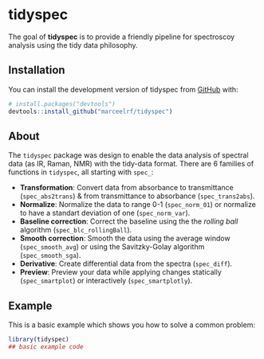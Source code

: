 
<!-- README.md is generated from README.Rmd. Please edit that file -->

# tidyspec

<!-- badges: start -->
<!-- badges: end -->

The goal of **tidyspec** is to provide a friendly pipeline for
spectroscoy analysis using the tidy data philosophy.

## Installation

You can install the development version of tidyspec from
[GitHub](https://github.com/) with:

``` r
# install.packages("devtools")
devtools::install_github("marceelrf/tidyspec")
```

## About

The `tidyspec` package was design to enable the data analysis of
spectral data (as IR, Raman, NMR) with the tidy-data format. There are 6
families of functions in `tidyspec`, all starting with `spec_`:

-   **Transformation**: Convert data from absorbance to transmittance
    (`spec_abs2trans`) & from transmittance to absorbance
    (`spec_trans2abs`).  
-   **Normalize**: Normalize the data to range 0-1 (`spec_norm_01`) or
    normalize to have a standart deviation of one (`spec_norm_var`).  
-   **Baseline correction**: Correct the baseline using the the *rolling
    ball* algorithm (`spec_blc_rollingBall`).  
-   **Smooth correction**: Smooth the data using the average window
    (`spec_smooth_avg`) or using the Savitzky-Golay algorithm
    (`spec_smooth_sga`).  
-   **Derivative**: Create differential data from the spectra
    (`spec_diff`).  
-   **Preview**: Preview your data while applying changes statically
    (`spec_smartplot`) or interactively (`spec_smartplotly`).

## Example

This is a basic example which shows you how to solve a common problem:

``` r
library(tidyspec)
## basic example code
```
